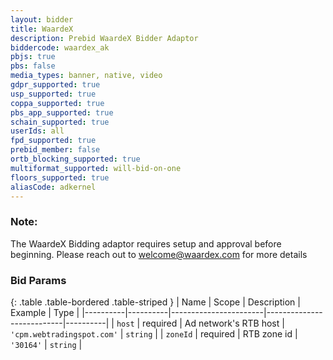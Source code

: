 ```yaml
---
layout: bidder
title: WaardeX
description: Prebid WaardeX Bidder Adaptor
biddercode: waardex_ak
pbjs: true
pbs: false
media_types: banner, native, video
gdpr_supported: true
usp_supported: true
coppa_supported: true
pbs_app_supported: true
schain_supported: true
userIds: all
fpd_supported: true
prebid_member: false
ortb_blocking_supported: true
multiformat_supported: will-bid-on-one
floors_supported: true
aliasCode: adkernel
---
```


### Note:

The WaardeX Bidding adaptor requires setup and approval before beginning. Please reach out to <welcome@waardex.com> for more details

### Bid Params

{: .table .table-bordered .table-striped }
| Name     | Scope    | Description           | Example                   | Type     |
|----------|----------|-----------------------|---------------------------|----------|
| `host`   | required | Ad network's RTB host | `'cpm.webtradingspot.com'` | `string` |
| `zoneId` | required | RTB zone id           | `'30164'`                 | `string` |
